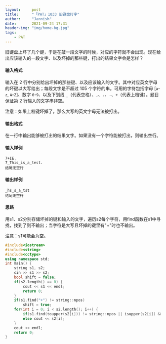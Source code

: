 ```yaml
---
layout:     post
title:      "「PAT」1033 旧键盘打字"
author:     "Jannish"
date:       2021-09-24 17:31
header-img: "img/home-bg.jpg"
tags:
    - PAT
---
```


旧键盘上坏了几个键，于是在敲一段文字的时候，对应的字符就不会出现。现在给出应该输入的一段文字、以及坏掉的那些键，打出的结果文字会是怎样？

#### 输入格式

输入在 2 行中分别给出坏掉的那些键、以及应该输入的文字。其中对应英文字母的坏键以大写给出；每段文字是不超过 105 个字符的串。可用的字符包括字母 [`a`-`z`, `A`-`Z`]、数字 `0`-`9`、以及下划线 `_`（代表空格）、`,`、`.`、`-`、`+`（代表上档键）。题目保证第 2 行输入的文字串非空。

注意：如果上档键坏掉了，那么大写的英文字母无法被打出。

#### 输出格式

在一行中输出能够被打出的结果文字。如果没有一个字符能被打出，则输出空行。

#### 输入样例

```in
7+IE.
7_This_is_a_test.
结尾无空行
```

#### 输出样例

```out
_hs_s_a_tst
结尾无空行
```

#### 思路

用s1、s2分别存储坏掉的键和输入的文字，遍历s2每个字符，用find函数在s1中寻找，找到了则不输出；当字符是大写且坏掉的键里有"+"时也不输出。

注意：s1可能会为空。

```c++
#include<iostream>
#include<string>
#include<cctype>
using namespace std;
int main() {
    string s1, s2;
    cin >> s1 >> s2;
    bool shift = false;
    if(s2.length() == 0) {
        cout << s1 << endl;
        return 0;
    }
    if(s1.find("+") != string::npos)
        shift = true;
    for(int i = 0; i < s2.length(); i++) {
        if(s1.find(toupper(s2[i])) != string::npos || isupper(s2[i]) && shift) continue;
        else cout << s2[i];
    }
    cout << endl;
    return 0;
}
```

